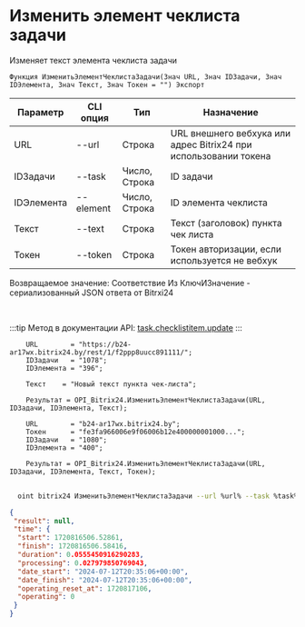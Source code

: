 ﻿---
sidebar_position: 2
---

# Изменить элемент чеклиста задачи
 Изменяет текст элемента чеклиста задачи



`Функция ИзменитьЭлементЧеклистаЗадачи(Знач URL, Знач IDЗадачи, Знач IDЭлемента, Знач Текст, Знач Токен = "") Экспорт`

  | Параметр | CLI опция | Тип | Назначение |
  |-|-|-|-|
  | URL | --url | Строка | URL внешнего вебхука или адрес Bitrix24 при использовании токена |
  | IDЗадачи | --task | Число, Строка | ID задачи |
  | IDЭлемента | --element | Число, Строка | ID элемента чеклиста |
  | Текст | --text | Строка | Текст (заголовок) пункта чек листа |
  | Токен | --token | Строка | Токен авторизации, если используется не вебхук |

  
  Возвращаемое значение:   Соответствие Из КлючИЗначение - сериализованный JSON ответа от Bitrxi24

<br/>

:::tip
Метод в документации API: [task.checklistitem.update](https://dev.1c-bitrix.ru/rest_help/tasks/task/checklistitem/update.php)
:::
<br/>


```bsl title="Пример кода"
    URL        = "https://b24-ar17wx.bitrix24.by/rest/1/f2ppp8uucc891111/";
    IDЗадачи   = "1078";
    IDЭлемента = "396";

    Текст    = "Новый текст пункта чек-листа";

    Результат = OPI_Bitrix24.ИзменитьЭлементЧеклистаЗадачи(URL, IDЗадачи, IDЭлемента, Текст);

    URL        = "b24-ar17wx.bitrix24.by";
    Токен      = "fe3fa966006e9f06006b12e400000001000...";
    IDЗадачи   = "1080";
    IDЭлемента = "400";

    Результат = OPI_Bitrix24.ИзменитьЭлементЧеклистаЗадачи(URL, IDЗадачи, IDЭлемента, Текст, Токен);
```



```sh title="Пример команды CLI"
    
  oint bitrix24 ИзменитьЭлементЧеклистаЗадачи --url %url% --task %task% --element %element% --text %text% --token %token%

```

```json title="Результат"
{
 "result": null,
 "time": {
  "start": 1720816506.52861,
  "finish": 1720816506.58416,
  "duration": 0.0555450916290283,
  "processing": 0.027979850769043,
  "date_start": "2024-07-12T20:35:06+00:00",
  "date_finish": "2024-07-12T20:35:06+00:00",
  "operating_reset_at": 1720817106,
  "operating": 0
 }
}
```
